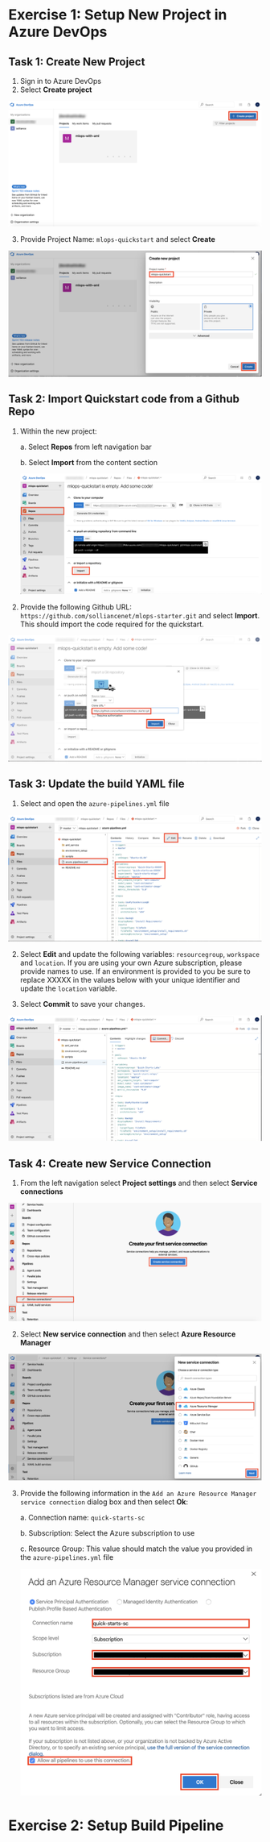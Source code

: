 
# Exercise 1: Setup New Project in Azure DevOps

## Task 1: Create New Project

1. Sign in to Azure DevOps
2. Select **Create project**

  ![Create new project in Azure DevOPs](images/01.png)

3. Provide Project Name: `mlops-quickstart` and select **Create**

  ![Provide Project Name](images/02.png)

## Task 2: Import Quickstart code from a Github Repo

1. Within the new project:

   a. Select **Repos** from left navigation bar
   
   b. Select **Import** from the content section
   
    ![Import Quickstart code from a Github Repo](images/03.png)
   
2. Provide the following Github URL: `https://github.com/solliancenet/mlops-starter.git` and select **Import**. This should import the code required for the quickstart.

  ![Provide the Github URL](images/04.png)

## Task 3: Update the build YAML file

1. Select and open the `azure-pipelines.yml` file

  ![Open build YAML file](images/05.png)

2. Select **Edit** and update the following variables: `resourcegroup`, `workspace` and `location`. If you are using your own Azure subscription, please provide names to use. If an environment is provided to you be sure to replace XXXXX in the values below with your unique identifier and update the `location` variable.

3. Select **Commit** to save your changes.

  ![Save your changes to YAML file](images/06.png)
  
## Task 4: Create new Service Connection

1. From the left navigation select **Project settings** and then select **Service connections**

![Open Service connections](images/07.png)

2. Select **New service connection** and then select **Azure Resource Manager**

![Open Azure Resource Manager](images/08.png)

3. Provide the following information in the `Add an Azure Resource Manager service connection` dialog box and then select **Ok**:
 
   a. Connection name: `quick-starts-sc`
   
   b. Subscription: Select the Azure subscription to use
   
   c. Resource Group: This value should match the value you provided in the `azure-pipelines.yml` file
   
   ![Add an Azure Resource Manager service connection](images/09.png)


# Exercise 2: Setup Build Pipeline

